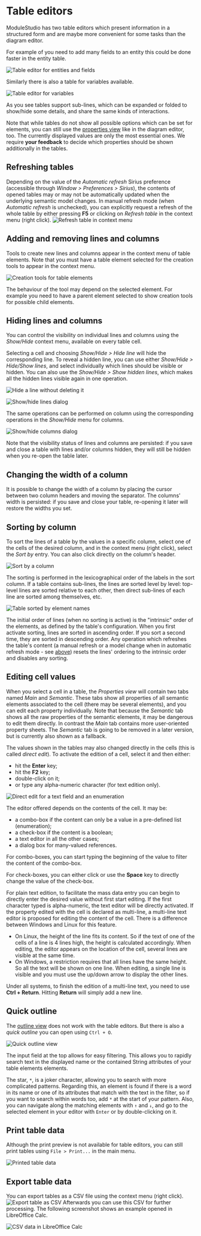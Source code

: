 # Table editors

ModuleStudio has two table editors which present information in a structured form and are maybe more convenient for some tasks than the diagram editor.

For example of you need to add many fields to an entity this could be done faster in the entity table.

![Table editor for entities and fields](images/ui_table_entities.png "Table editor for entities and fields")

Similarly there is also a table for variables available.

![Table editor for variables](images/ui_table_variables.png "Table editor for variables")

As you see tables support sub-lines, which can be expanded or folded to show/hide some details, and share the same kinds of interactions.

Note that while tables do not show all possible options which can be set for elements, you can still use the [properties view](33-Views#properties-view) like in the diagram editor, too. The currently displayed values are only the most essential ones. We require **your feedback** to decide which properties should be shown additionally in the tables.

## Refreshing tables

Depending on the value of the *Automatic refresh* Sirius preference (accessible through *Window > Preferences > Sirius*), the contents of opened tables may or may not be automatically updated when the underlying semantic model changes. In manual refresh mode (when *Automatic refresh* is unchecked), you can explicitly request a refresh of the whole table by either pressing **F5** or clicking on *Refresh table* in the context menu (right click). ![Refresh table in context menu](images/ui_table_refresh.png "Refresh table in context menu")

## Adding and removing lines and columns

Tools to create new lines and columns appear in the context menu of table elements. Note that you must have a table element selected for the creation tools to appear in the context menu.

![Creation tools for table elements](images/ui_table_creation_tools.png "Creation tools for table elements")

The behaviour of the tool may depend on the selected element. For example you need to have a parent element selected to show creation tools for possible child elements.

## Hiding lines and columns

You can control the visibility on individual lines and columns using the *Show/Hide* context menu, available on every table cell.

Selecting a cell and choosing *Show/Hide > Hide line* will hide the corresponding line. To reveal a hidden line, you can use either *Show/Hide > Hide/Show lines*, and select individually which lines should be visible or hidden. You can also use the *Show/Hide > Show hidden lines*, which makes all the hidden lines visible again in one operation. 

![Hide a line without deleting it](images/ui_table_hide_line.png "Hide a line without deleting it")

![Show/hide lines dialog](images/ui_table_show_hide_lines_dialog.png "Show/hide lines dialog")

The same operations can be performed on column using the corresponding operations in the *Show/Hide* menu for columns.

![Show/hide columns dialog](images/ui_table_show_hide_columns_dialog.png "Show/hide columns dialog")

Note that the visibility status of lines and columns are persisted: if you save and close a table with lines and/or columns hidden, they will still be hidden when you re-open the table later.

## Changing the width of a column

It is possible to change the width of a column by placing the cursor between two column headers and moving the separator. The columns' width is persisted: if you save and close your table, re-opening it later will restore the widths you set.

## Sorting by column

To sort the lines of a table by the values in a specific column, select one of the cells of the desired column, and in the context menu (right click), select the *Sort by* entry. You can also click directly on the column's header.

![Sort by a column](images/ui_table_sort_by_column.png "Sort by a column")

The sorting is performed in the lexicographical order of the labels in the sort column. If a table contains sub-lines, the lines are sorted level by level: top-level lines are sorted relative to each other, then direct sub-lines of each line are sorted among themselves, etc.

![Table sorted by element names](images/ui_table_sorted_by_name.png "Table sorted by element names")

The initial order of lines (when no sorting is active) is the "intrinsic" order of the elements, as defined by the table's configuration. When you first activate sorting, lines are sorted in ascending order. If you sort a second time, they are sorted in descending order. Any operation which refreshes the table's content (a manual refresh or a model change when in automatic refresh mode - see [above](#refreshing-tables)) resets the lines' ordering to the intrinsic order and disables any sorting.

## Editing cell values

When you select a cell in a table, the *Properties view* will contain two tabs named *Main* and *Semantic*. These tabs show all properties of all semantic elements associated to the cell (there may be several elements), and you can edit each property individually. Note that because the *Semantic* tab shows all the raw properties of the semantic elements, it may be dangerous to edit them directly. In contrast the *Main* tab contains more user-oriented property sheets. The *Semantic* tab is going to be removed in a later version, but is currently also shown as a fallback.

The values shown in the tables may also changed directly in the cells (this is called *direct edit*). To activate the edition of a cell, select it and then either:

* hit the **Enter** key;
* hit the **F2** key;
* double-click on it;
* or type any alpha-numeric character (for text edition only).

![Direct edit for a text field and an enumeration](images/ui_table_direct_editing.png "Direct edit for a text field and an enumeration")

The editor offered depends on the contents of the cell. It may be:

* a combo-box if the content can only be a value in a pre-defined list (enumeration);
* a check-box if the content is a boolean;
* a text editor in all the other cases;
* a dialog box for many-valued references.

For combo-boxes, you can start typing the beginning of the value to filter the content of the combo-box.

For check-boxes, you can either click or use the **Space** key to directly change the value of the check-box.

For plain text edition, to facilitate the mass data entry you can begin to directly enter the desired value without first start editing. If the first character typed is alpha-numeric, the text editor will be directly activated. If the property edited with the cell is declared as multi-line, a multi-line text editor is proposed for editing the content of the cell. There is a difference between Windows and Linux for this feature.

* On Linux, the height of the line fits its content. So if the text of one of the cells of a line is 4 lines high, the height is calculated accordingly. When editing, the editor appears on the location of the cell, several lines are visible at the same time.
* On Windows, a restriction requires that all lines have the same height. So all the text will be shown on one line. When editing, a single line is visible and you must use the up/down arrow to display the other lines.

Under all systems, to finish the edition of a multi-line text, you need to use **Ctrl + Return**. Hitting **Return** will simply add a new line. 

## Quick outline

The [outline view](33-Views.md#outline-view) does not work with the table editors. But there is also a *quick outline* you can open using `Ctrl + O`.

![Quick outline view](images/ui_tables_quick_outline.png "Quick outline view")

The input field at the top allows for easy filtering. This allows you to rapidly search text in the displayed name or the contained String attributes of your table elements elements.

The star, `*`, is a joker character, allowing you to search with more complicated patterns. Regarding this, an element is found if there is a word in its name or one of its attributes that match with the text in the filter, so if you want to search within words too, add `*` at the start of your pattern. Also, you can navigate along the matching elements with `↑` and `↓`, and go to the selected element in your editor with `Enter` or by double-clicking on it.

## Print table data

Although the print preview is not available for table editors, you can still print tables using `File > Print...` in the main menu.

![Printed table data](images/ui_table_print.png "Printed table data")

## Export table data

You can export tables as a CSV file using the context menu (right click). ![Export table as CSV](images/ui_table_export_csv.png "Export table as CSV") Afterwards you can use this CSV for further processing. The following screenshot shows an example opened in LibreOffice Calc.

![CSV data in LibreOffice Calc](images/ui_table_export_csv_calc.png "CSV data in LibreOffice Calc")

